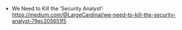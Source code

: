 - We Need to Kill the ‘Security Analyst’: https://medium.com/@LargeCardinal/we-need-to-kill-the-security-analyst-79ec205651f5
